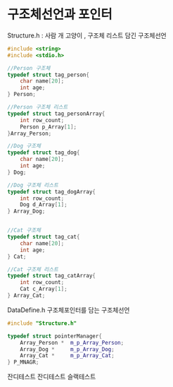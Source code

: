 # 구조체선언과 포인터

Structure.h : 사람 개 고양이 , 구조체 리스트 담긴 구조체선언
```cpp
#include <string>
#include <stdio.h>

//Person 구조체
typedef struct tag_person{
	char name[20];
	int age;
} Person;

//Person 구조체 리스트
typedef struct tag_personArray{
	int row_count;
	Person p_Array[1];
}Array_Person;

//Dog 구조체
typedef struct tag_dog{
	char name[20];
	int age;
} Dog;

//Dog 구조체 리스트
typedef struct tag_dogArray{
	int row_count;
	Dog d_Array[1];
} Array_Dog;


//Cat 구조체
typedef struct tag_cat{
	char name[20];
	int age;
} Cat;

//Cat 구조체 리스트
typedef struct tag_catArray{
	int row_count;
	Cat c_Array[1];
} Array_Cat;
```



DataDefine.h 구조체포인터를 담는 구조체선언
```cpp
#include "Structure.h"

typedef struct pointerManager{
	Array_Person *  m_p_Array_Person;
	Array_Dog *		m_p_Array_Dog;
	Array_Cat *		m_p_Array_Cat;
} P_MNAGR;


```




잔디테스트 잔디테스트
슬랙테스트

```